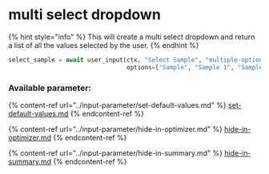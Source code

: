 # multi select dropdown

{% hint style="info" %}
This will create a multi select dropdown and return a list of all the values selected by the user.
{% endhint %}

```python
select_sample = await user_input(ctx, "Select Sample", "multiple-options", "Sample", 
                                 options=["Sample", "Sample 1", "Sample 2", "Sample 3"])
```

### Available parameter:

{% content-ref url="../input-parameter/set-default-values.md" %}
[set-default-values.md](../input-parameter/set-default-values.md)
{% endcontent-ref %}

{% content-ref url="../input-parameter/hide-in-optimizer.md" %}
[hide-in-optimizer.md](../input-parameter/hide-in-optimizer.md)
{% endcontent-ref %}

{% content-ref url="../input-parameter/hide-in-summary.md" %}
[hide-in-summary.md](../input-parameter/hide-in-summary.md)
{% endcontent-ref %}

